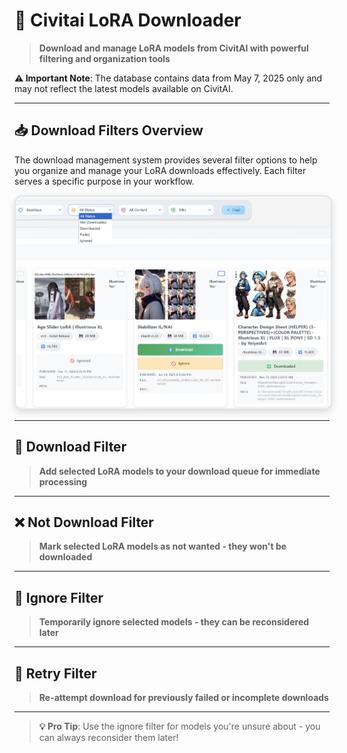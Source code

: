 # 🎯 Civitai LoRA Downloader

> **Download and manage LoRA models from CivitAI with powerful filtering and organization tools**

**⚠️ Important Note**: The database contains data from May 7, 2025 only and may not reflect the latest models available on CivitAI.

---

## 📥 Download Filters Overview

The download management system provides several filter options to help you organize and manage your LoRA downloads effectively. Each filter serves a specific purpose in your workflow.

<div align="center">
  <img src="images/hub_downloadfilters.png" alt="Download Filters Interface" width="700" style="max-width: 100%; height: auto; border-radius: 12px; box-shadow: 0 4px 12px rgba(0,0,0,0.15); border: 2px solid #e1e5e9;">
</div>

---

## 🔽 Download Filter

> **Add selected LoRA models to your download queue for immediate processing**

---

## ❌ Not Download Filter

> **Mark selected LoRA models as not wanted - they won't be downloaded**

---

## 🚫 Ignore Filter

> **Temporarily ignore selected models - they can be reconsidered later**

---

## 🔄 Retry Filter

> **Re-attempt download for previously failed or incomplete downloads**

---

> **💡 Pro Tip**: Use the ignore filter for models you're unsure about - you can always reconsider them later!
